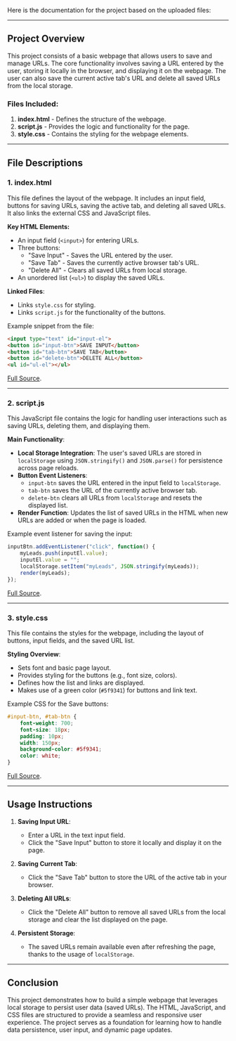 Here is the documentation for the project based on the uploaded files:

---

## Project Overview

This project consists of a basic webpage that allows users to save and manage URLs. The core functionality involves saving a URL entered by the user, storing it locally in the browser, and displaying it on the webpage. The user can also save the current active tab's URL and delete all saved URLs from the local storage.

### Files Included:
1. **index.html** - Defines the structure of the webpage.
2. **script.js** - Provides the logic and functionality for the page.
3. **style.css** - Contains the styling for the webpage elements.

---

## **File Descriptions**

### 1. **index.html** 
This file defines the layout of the webpage. It includes an input field, buttons for saving URLs, saving the active tab, and deleting all saved URLs. It also links the external CSS and JavaScript files.

**Key HTML Elements:**
- An input field (`<input>`) for entering URLs.
- Three buttons:
  - "Save Input" - Saves the URL entered by the user.
  - "Save Tab" - Saves the currently active browser tab's URL.
  - "Delete All" - Clears all saved URLs from local storage.
- An unordered list (`<ul>`) to display the saved URLs.
  
**Linked Files**:
- Links `style.css` for styling.
- Links `script.js` for the functionality of the buttons.

Example snippet from the file:
```html
<input type="text" id="input-el">
<button id="input-btn">SAVE INPUT</button>
<button id="tab-btn">SAVE TAB</button>
<button id="delete-btn">DELETE ALL</button>
<ul id="ul-el"></ul>
```

[Full Source](7).

---

### 2. **script.js**
This JavaScript file contains the logic for handling user interactions such as saving URLs, deleting them, and displaying them.

**Main Functionality**:
- **Local Storage Integration**: The user's saved URLs are stored in `localStorage` using `JSON.stringify()` and `JSON.parse()` for persistence across page reloads.
- **Button Event Listeners**:
  - `input-btn` saves the URL entered in the input field to `localStorage`.
  - `tab-btn` saves the URL of the currently active browser tab.
  - `delete-btn` clears all URLs from `localStorage` and resets the displayed list.
- **Render Function**: Updates the list of saved URLs in the HTML when new URLs are added or when the page is loaded.

Example event listener for saving the input:
```javascript
inputBtn.addEventListener("click", function() {
    myLeads.push(inputEl.value);
    inputEl.value = "";
    localStorage.setItem("myLeads", JSON.stringify(myLeads));
    render(myLeads);
});
```

[Full Source](8).

---

### 3. **style.css**
This file contains the styles for the webpage, including the layout of buttons, input fields, and the saved URL list.

**Styling Overview**:
- Sets font and basic page layout.
- Provides styling for the buttons (e.g., font size, colors).
- Defines how the list and links are displayed.
- Makes use of a green color (`#5f9341`) for buttons and link text.

Example CSS for the Save buttons:
```css
#input-btn, #tab-btn {
    font-weight: 700;
    font-size: 18px;
    padding: 10px;
    width: 150px;
    background-color: #5f9341;
    color: white;
}
```

[Full Source](9).

---

## **Usage Instructions**

1. **Saving Input URL**:
   - Enter a URL in the text input field.
   - Click the "Save Input" button to store it locally and display it on the page.

2. **Saving Current Tab**:
   - Click the "Save Tab" button to store the URL of the active tab in your browser.

3. **Deleting All URLs**:
   - Click the "Delete All" button to remove all saved URLs from the local storage and clear the list displayed on the page.

4. **Persistent Storage**:
   - The saved URLs remain available even after refreshing the page, thanks to the usage of `localStorage`.

---

## **Conclusion**
This project demonstrates how to build a simple webpage that leverages local storage to persist user data (saved URLs). The HTML, JavaScript, and CSS files are structured to provide a seamless and responsive user experience. The project serves as a foundation for learning how to handle data persistence, user input, and dynamic page updates.
